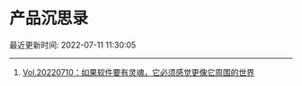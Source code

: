 # 产品沉思录

最近更新时间: 2022-07-11 11:30:05

--- 
1. [Vol.20220710：如果软件要有灵魂，它必须感觉更像它周围的世界](https://pmthinking.com/post/1619) 
